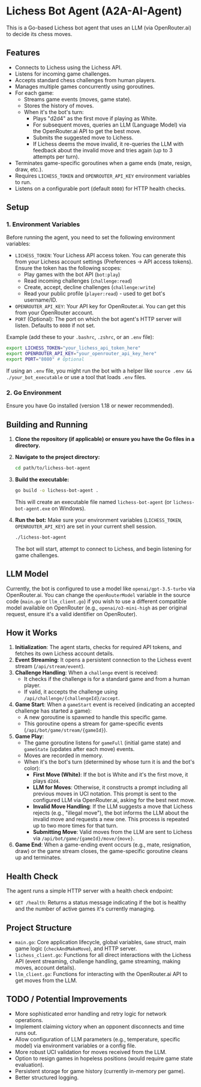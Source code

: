 # Lichess Bot Agent (A2A-AI-Agent)

This is a Go-based Lichess bot agent that uses an LLM (via OpenRouter.ai) to decide its chess moves.

## Features

- Connects to Lichess using the Lichess API.
- Listens for incoming game challenges.
- Accepts standard chess challenges from human players.
- Manages multiple games concurrently using goroutines.
- For each game:
    - Streams game events (moves, game state).
    - Stores the history of moves.
    - When it's the bot's turn:
        - Plays "d2d4" as the first move if playing as White.
        - For subsequent moves, queries an LLM (Language Model) via the OpenRouter.ai API to get the best move.
        - Submits the suggested move to Lichess.
        - If Lichess deems the move invalid, it re-queries the LLM with feedback about the invalid move and tries again (up to 3 attempts per turn).
- Terminates game-specific goroutines when a game ends (mate, resign, draw, etc.).
- Requires `LICHESS_TOKEN` and `OPENROUTER_API_KEY` environment variables to run.
- Listens on a configurable port (default `8080`) for HTTP health checks.

## Setup

### 1. Environment Variables

Before running the agent, you need to set the following environment variables:

- `LICHESS_TOKEN`: Your Lichess API access token. You can generate this from your Lichess account settings (Preferences -> API access tokens). Ensure the token has the following scopes:
    - Play games with the bot API (`bot:play`)
    - Read incoming challenges (`challenge:read`)
    - Create, accept, decline challenges (`challenge:write`)
    - Read your public profile (`player:read`) - used to get bot's username/ID.
- `OPENROUTER_API_KEY`: Your API key for OpenRouter.ai. You can get this from your OpenRouter account.
- `PORT` (Optional): The port on which the bot agent's HTTP server will listen. Defaults to `8080` if not set.

Example (add these to your `.bashrc`, `.zshrc`, or an `.env` file):

```bash
export LICHESS_TOKEN="your_lichess_api_token_here"
export OPENROUTER_API_KEY="your_openrouter_api_key_here"
export PORT="8080" # Optional
```

If using an `.env` file, you might run the bot with a helper like `source .env && ./your_bot_executable` or use a tool that loads `.env` files.

### 2. Go Environment

Ensure you have Go installed (version 1.18 or newer recommended).

## Building and Running

1.  **Clone the repository (if applicable) or ensure you have the Go files in a directory.**

2.  **Navigate to the project directory:**
    ```bash
    cd path/to/lichess-bot-agent
    ```

3.  **Build the executable:**
    ```bash
    go build -o lichess-bot-agent .
    ```
    This will create an executable file named `lichess-bot-agent` (or `lichess-bot-agent.exe` on Windows).

4.  **Run the bot:**
    Make sure your environment variables (`LICHESS_TOKEN`, `OPENROUTER_API_KEY`) are set in your current shell session.
    ```bash
    ./lichess-bot-agent
    ```

    The bot will start, attempt to connect to Lichess, and begin listening for game challenges.

## LLM Model

Currently, the bot is configured to use a model like `openai/gpt-3.5-turbo` via OpenRouter.ai. You can change the `openRouterModel` variable in the source code (`main.go` or `llm_client.go`) if you wish to use a different compatible model available on OpenRouter (e.g., `openai/o3-mini-high` as per original request, ensure it's a valid identifier on OpenRouter).

## How it Works

1.  **Initialization**: The agent starts, checks for required API tokens, and fetches its own Lichess account details.
2.  **Event Streaming**: It opens a persistent connection to the Lichess event stream (`/api/stream/event`).
3.  **Challenge Handling**: When a `challenge` event is received:
    - It checks if the challenge is for a standard game and from a human player.
    - If valid, it accepts the challenge using `/api/challenge/{challengeId}/accept`.
4.  **Game Start**: When a `gameStart` event is received (indicating an accepted challenge has started a game):
    - A new goroutine is spawned to handle this specific game.
    - This goroutine opens a stream for game-specific events (`/api/bot/game/stream/{gameId}`).
5.  **Game Play**: 
    - The game goroutine listens for `gameFull` (initial game state) and `gameState` (updates after each move) events.
    - Moves are recorded in memory.
    - When it's the bot's turn (determined by whose turn it is and the bot's color):
        - **First Move (White)**: If the bot is White and it's the first move, it plays `d2d4`.
        - **LLM for Moves**: Otherwise, it constructs a prompt including all previous moves in UCI notation. This prompt is sent to the configured LLM via OpenRouter.ai, asking for the best next move.
        - **Invalid Move Handling**: If the LLM suggests a move that Lichess rejects (e.g., "illegal move"), the bot informs the LLM about the invalid move and requests a new one. This process is repeated up to two more times for that turn.
        - **Submitting Move**: Valid moves from the LLM are sent to Lichess via `/api/bot/game/{gameId}/move/{move}`.
6.  **Game End**: When a game-ending event occurs (e.g., mate, resignation, draw) or the game stream closes, the game-specific goroutine cleans up and terminates.

## Health Check

The agent runs a simple HTTP server with a health check endpoint:

- `GET /health`: Returns a status message indicating if the bot is healthy and the number of active games it's currently managing.

## Project Structure

- `main.go`: Core application lifecycle, global variables, `Game` struct, main game logic (`checkAndMakeMove`), and HTTP server.
- `lichess_client.go`: Functions for all direct interactions with the Lichess API (event streaming, challenge handling, game streaming, making moves, account details).
- `llm_client.go`: Functions for interacting with the OpenRouter.ai API to get moves from the LLM.

## TODO / Potential Improvements

- More sophisticated error handling and retry logic for network operations.
- Implement claiming victory when an opponent disconnects and time runs out.
- Allow configuration of LLM parameters (e.g., temperature, specific model) via environment variables or a config file.
- More robust UCI validation for moves received from the LLM.
- Option to resign games in hopeless positions (would require game state evaluation).
- Persistent storage for game history (currently in-memory per game).
- Better structured logging. 